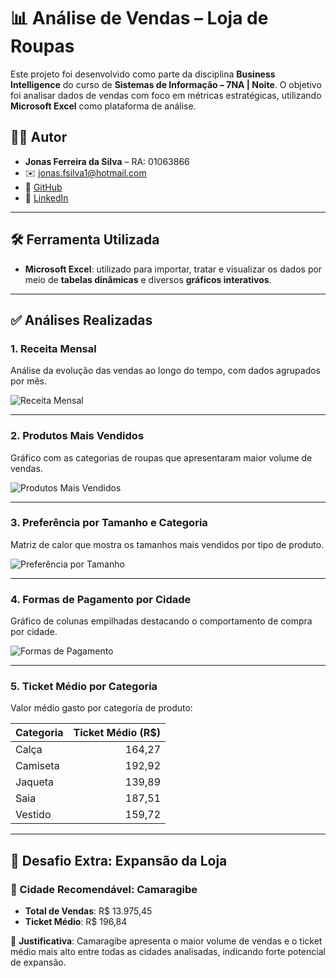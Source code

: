 # 📊 Análise de Vendas – Loja de Roupas

Este projeto foi desenvolvido como parte da disciplina **Business Intelligence** do curso de **Sistemas de Informação – 7NA | Noite**. O objetivo foi analisar dados de vendas com foco em métricas estratégicas, utilizando **Microsoft Excel** como plataforma de análise.

## 👨‍💻 Autor
- **Jonas Ferreira da Silva** – RA: 01063866  
- ✉️ jonas.fsilva1@hotmail.com  
- 🔗 [GitHub](https://github.com/jonasferreira-silva1)  
- 🔗 [LinkedIn](https://www.linkedin.com/in/jonas-silva-699538230/)

---

## 🛠️ Ferramenta Utilizada

- **Microsoft Excel**: utilizado para importar, tratar e visualizar os dados por meio de **tabelas dinâmicas** e diversos **gráficos interativos**.

---

## ✅ Análises Realizadas

### 1. Receita Mensal

Análise da evolução das vendas ao longo do tempo, com dados agrupados por mês.

![Receita Mensal](imagens/receita_mensal.png)

---

### 2. Produtos Mais Vendidos

Gráfico com as categorias de roupas que apresentaram maior volume de vendas.

![Produtos Mais Vendidos](imagens/produtos_mais_vendidos.png)

---

### 3. Preferência por Tamanho e Categoria

Matriz de calor que mostra os tamanhos mais vendidos por tipo de produto.

![Preferência por Tamanho](imagens/preferencia_tamanho_categoria.png)

---

### 4. Formas de Pagamento por Cidade

Gráfico de colunas empilhadas destacando o comportamento de compra por cidade.

![Formas de Pagamento](imagens/formas_pagamento_por_cidade.png)

---

### 5. Ticket Médio por Categoria

Valor médio gasto por categoria de produto:

| Categoria | Ticket Médio (R$) |
|-----------|------------------:|
| Calça     | 164,27            |
| Camiseta  | 192,92            |
| Jaqueta   | 139,89            |
| Saia      | 187,51            |
| Vestido   | 159,72            |

---

## 🚀 Desafio Extra: Expansão da Loja

### 📍 Cidade Recomendável: **Camaragibe**

- **Total de Vendas**: R$ 13.975,45  
- **Ticket Médio**: R$ 196,84  

📌 **Justificativa**: Camaragibe apresenta o maior volume de vendas e o ticket médio mais alto entre todas as cidades analisadas, indicando forte potencial de expansão.

